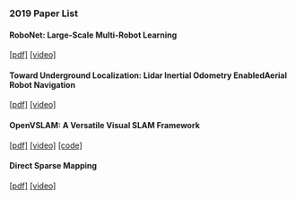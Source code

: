 ### 2019 Paper List
#### RoboNet: Large-Scale Multi-Robot Learning
[\[pdf\]](https://arxiv.org/pdf/1910.11215.pdf) [\[video\]](https://www.youtube.com/watch?v=qd-sBiKGLn4#action=share)

#### Toward Underground Localization: Lidar Inertial Odometry EnabledAerial Robot Navigation
[\[pdf\]](https://arxiv.org/pdf/1910.13085.pdf) [\[video\]](https://www.youtube.com/watch?v=kQc3mJjw_mw&feature=youtu.be)

#### OpenVSLAM: A Versatile Visual SLAM Framework
[\[pdf\]](https://arxiv.org/pdf/1910.01122.pdf) [\[video\]](https://www.youtube.com/watch?v=Ro_s3Lbx5ms) [\[code\]](https://github.com/xdspacelab/openvslam)

#### Direct Sparse Mapping
[\[pdf\]](https://arxiv.org/pdf/1904.06577.pdf) [\[video\]](https://www.youtube.com/watch?v=sj1GIF-7BYo)